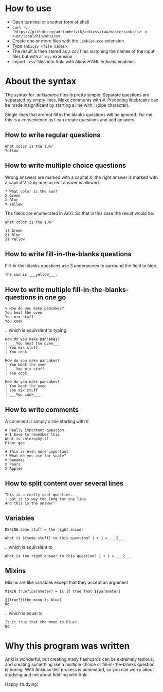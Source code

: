 How to use
==========

- Open terminal or another form of shell
- `curl -L 'https://github.com/adrianhelvik/ankicsv/raw/master/ankicsv' > /usr/local/bin/ankicsv`
- Create one or more files with the `.ankisource` extension
- Type `ankicsv <file names>`
- The result is then stored as a csv files matching the names of the input files but with a `.csv` extension
- Import `.csv`-files into Anki with *Allow HTML in fields* enabled.

About the syntax
================
The syntax for *.ankisource* files is pretty simple.
Separate questions are separated by empty lines.
Make comments with #. Preceding linebreaks can be made
insignificant by starting a line with | (pipe character).

Single lines that are not fill in the blanks questions
will be ignored. For me this is a convenience as I can
create questions and add answers.

How to write regular questions
------------------------------

    What color is the sun?
    Yellow

How to write multiple choice questions
--------------------------------------

Wrong answers are marked with a capital X,
the right answer is marked with a capital V.
Only one correct answer is allowed.

    ? What color is the sun?
    X Green
    X Blue
    V Yellow

The fields are enumerated in Anki. So that
in this case the result would be:

    What color is the sun?

    1) Green
    2) Blue
    3) Yellow

How to write fill-in-the-blanks questions
-----------------------------------------

Fill-in-the-blanks questions use 3 underscores
to surround the field to hide.

    The sun is ___yellow___.

How to write multiple fill-in-the-blanks-questions in one go
------------------------------------------------------------

    % How do you make pancakes?
    You heat the oven
    You mix stuff
    You cook

.. which is equivalent to typing:

    How do you make pancakes?
    | ___You heat the oven___
    | You mix stuff
    | You cook

    How do you make pancakes?
    | You heat the oven
    | ___You mix stuff___
    | You cook

    How do you make pancakes?
    | You heat the oven
    | You mix stuff
    | ___You cook___

How to write comments
---------------------

A comment is simply a line starting with #.

    # Really important question
    # I have to remember this
    What is chlorophyll?
    Plant goo

    # This is even more important
    ? What do you use for scale?
    V Bananas
    X Pears
    X Apples

How to split content over several lines
---------------------------------------

    This is a really cool question..
    | but it is way too long for one line.
    And this is the answer!

Variables
---------

    DEFINE some stuff = the right answer

    What is ${some stuff} to this question? 1 + 1 = ___2___

.. which is equivalent to

    What is the right answer to this question? 1 + 1 = ___2___

Mixins
------

Mixins are like variables except that they accept an argument

    MIXIN true?(parameter) = Is it true that ${parameter}

    @{true?}(the moon is blue)
    No

.. which is equal to

    Is it true that the moon is blue?
    No

Why this program was written
============================

Anki is wonderful, but creating many flashcards can be extremely tedious, and creating something like a multiple choice or fill-in-the-blanks question is boring.
With Ankicsv this process is automated, so you can worry about studying and not about fiddling with Anki.

Happy studying!
